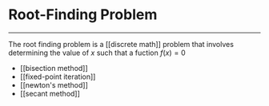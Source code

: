 # Root-Finding Problem
---
The root finding problem is a [[discrete math]] problem that involves determining the value of $x$ such that a fuction $f(x) = 0$

- [[bisection method]]
- [[fixed-point iteration]]
- [[newton's method]]
- [[secant method]]
